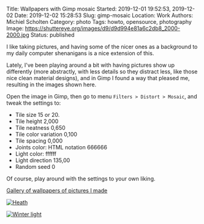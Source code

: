Title: Wallpapers with Gimp mosaic
Started: 2019-12-01 19:52:53, 2019-12-02
Date: 2019-12-02 15:28:53
Slug: gimp-mosaic
Location: Work
Authors: Michiel Scholten
Category: photo
Tags: howto, opensource, photography
Image: https://shuttereye.org/images/d9/d9d994e81a6c2db8_2000-2000.jpg
Status: published

I like taking pictures, and having some of the nicer ones as a background to my daily computer shenanigans is a nice extension of this.

Lately, I've been playing around a bit with having pictures show up differently (more abstractly, with less details so they distract less, like those nice clean material designs), and in Gimp I found a way that pleased me, resulting in the images shown here.

Open the image in Gimp, then go to menu `Filters > Distort > Mosaic`, and tweak the settings to:

- Tile size 15 or 20.
- Tile height 2,000
- Tile neatness 0,650
- Tile color variation 0,100
- Tile spacing 0,000
- Joints color: HTML notation 666666
- Light color: ffffff
- Light direction 135,00
- Random seed 0

Of course, play around with the settings to your own liking.

[Gallery of wallpapers of pictures I made](https://shuttereye.org/wallpapers/)

[![Heath](https://shuttereye.org/images/c2/c268e8d226aacc51_2000-2000.jpg)](https://shuttereye.org/wallpapers/IMG_0396_mosaic-hexagons-less-deep-lighter-less-colour-variance-20px.jpg/view/)

[![Winter light](https://shuttereye.org/images/bd/bd7931b1fdfcf41c_2000-2000.jpg)](https://shuttereye.org/wallpapers/IMG_20191120_084011-tile15.jpg/view/)
